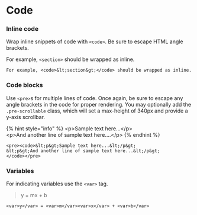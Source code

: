 # Code

### Inline code <a id="inline-code"></a>

Wrap inline snippets of code with `<code>`. Be sure to escape HTML angle brackets.

 For example, `<section>` should be wrapped as inline.

```markup
For example, <code>&lt;section&gt;</code> should be wrapped as inline.
```

### Code blocks

Use `<pre>`s for multiple lines of code. Once again, be sure to escape any angle brackets in the code for proper rendering. You may optionally add the `.pre-scrollable` class, which will set a max-height of 340px and provide a y-axis scrollbar.

{% hint style="info" %}
&lt;p&gt;Sample text here...&lt;/p&gt;  
&lt;p&gt;And another line of sample text here....&lt;/p&gt;
{% endhint %}

```markup
<pre><code>&lt;p&gt;Sample text here...&lt;/p&gt;
&lt;p&gt;And another line of sample text here...&lt;/p&gt;
</code></pre>
```

### Variables

 For indicating variables use the `<var>` tag.

> y = mx + b

```text
<var>y</var> = <var>m</var><var>x</var> + <var>b</var>
```


